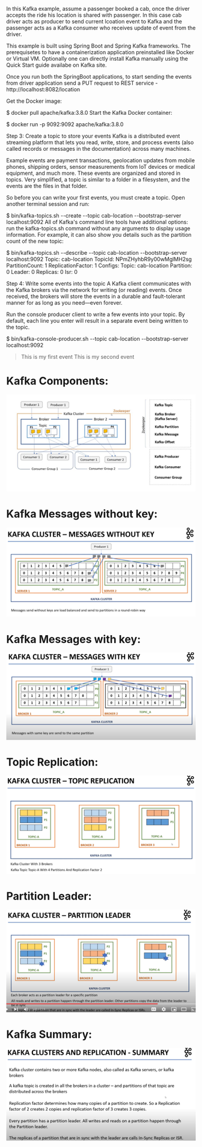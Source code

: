 In this Kafka example, assume a passenger booked a cab, once the driver accepts the ride his location is shared with passenger. In this case cab driver acts as producer to send current lcoation event to Kafka and the passenger acts as a Kafka consumer who receives update of event from the driver. 

This example is built using Spring Boot and Spring Kafka frameworks. The prerequisetes to have a containerization application preinstalled like Docker or Virtual VM. Optionally one can directly install Kafka manually using the Quick Start guide availabe on Kafka site.

Once you run both the SpringBoot applications, to start sending the events from driver application send a PUT request to REST service - http://localhost:8082/location  

Get the Docker image:

$ docker pull apache/kafka:3.8.0
Start the Kafka Docker container:

$ docker run -p 9092:9092 apache/kafka:3.8.0


Step 3: Create a topic to store your events
Kafka is a distributed event streaming platform that lets you read, write, store, and process events (also called records or messages in the documentation) across many machines.

Example events are payment transactions, geolocation updates from mobile phones, shipping orders, sensor measurements from IoT devices or medical equipment, and much more. These events are organized and stored in topics. Very simplified, a topic is similar to a folder in a filesystem, and the events are the files in that folder.

So before you can write your first events, you must create a topic. Open another terminal session and run:

$ bin/kafka-topics.sh --create --topic cab-location --bootstrap-server localhost:9092
All of Kafka's command line tools have additional options: run the kafka-topics.sh command without any arguments to display usage information. For example, it can also show you details such as the partition count of the new topic:

$ bin/kafka-topics.sh --describe --topic cab-location --bootstrap-server localhost:9092
Topic: cab-location        TopicId: NPmZHyhbR9y00wMglMH2sg PartitionCount: 1       ReplicationFactor: 1	Configs:
Topic: cab-location Partition: 0    Leader: 0   Replicas: 0 Isr: 0


Step 4: Write some events into the topic
A Kafka client communicates with the Kafka brokers via the network for writing (or reading) events. Once received, the brokers will store the events in a durable and fault-tolerant manner for as long as you need—even forever.

Run the console producer client to write a few events into your topic. By default, each line you enter will result in a separate event being written to the topic.

$ bin/kafka-console-producer.sh --topic cab-location --bootstrap-server localhost:9092
>This is my first event
>This is my second event

# Kafka Components: #
<img src="https://github.com/sriharijala/SpringExamples/blob/main/Kafka-example/kafka-components.jpg" alt="Kafka Components"/>

# Kafka Messages without key: #
<img src="https://github.com/sriharijala/SpringExamples/blob/main/Kafka-example/mesages-without-key.png" alt="Kafka Messages without key"/>

# Kafka Messages with key: #
<img src="https://github.com/sriharijala/SpringExamples/blob/main/Kafka-example/mesages-with-key.png" alt="Kafka Messages with key"/>

# Topic Replication: #
<img src="https://github.com/sriharijala/SpringExamples/blob/main/Kafka-example/topic-replication.png" alt="Topic Replication"/>

# Partition Leader: #
<img src="https://github.com/sriharijala/SpringExamples/blob/main/Kafka-example/patition-leader.png" alt="Partition Leader"/>

# Kafka Summary: #
<img src="https://github.com/sriharijala/SpringExamples/blob/main/Kafka-example/kafka-summary.png" alt="Kafka Summary"/>



